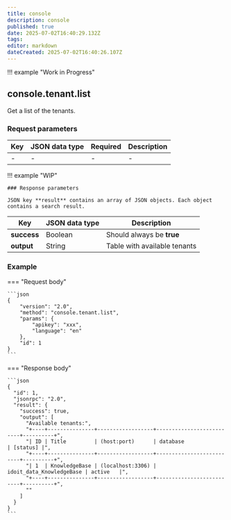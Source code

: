 ```yaml
---
title: console
description: console
published: true
date: 2025-07-02T16:40:29.132Z
tags: 
editor: markdown
dateCreated: 2025-07-02T16:40:26.107Z
---
```


!!! example "Work in Progress"

## console.tenant.list

Get a list of the tenants.

### Request parameters

| Key | JSON data type | Required | Description |
| --- | -------------- | -------- | ----------- |
| -   | -              | -        | -           |

!!! example "WIP"

    ### Response parameters

    JSON key **result** contains an array of JSON objects. Each object contains a search result.

| Key         | JSON data type | Description                  |
| ----------- | -------------- | ---------------------------- |
| **success** | Boolean        | Should always be **true**    |
| **output**  | String         | Table with available tenants |

### Example

=== "Request body"

    ```json
    {
        "version": "2.0",
        "method": "console.tenant.list",
        "params": {
            "apikey": "xxx",
            "language": "en"
        },
        "id": 1
    }
    ```

=== "Response body"

    ```json
    {
      "id": 1,
      "jsonrpc": "2.0",
      "result": {
        "success": true,
        "output": [
          "Available tenants:",
          "+----+---------------+------------------+--------------------------+----------+",
          "| ID | Title         | (host:port)      | database                 | [status] |",
          "+----+---------------+------------------+--------------------------+----------+",
          "| 1  | KnowledgeBase | (localhost:3306) | idoit_data_KnowledgeBase | active   |",
          "+----+---------------+------------------+--------------------------+----------+",
          ""
        ]
      }
    }
    ```
